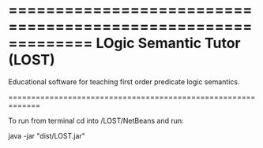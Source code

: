 =============================================================
LOgic Semantic Tutor (LOST)
=============================================================

Educational software for teaching first order predicate logic 
semantics.

=============================================================

To run from terminal cd into /LOST/NetBeans and run:

  java -jar "dist/LOST.jar"
